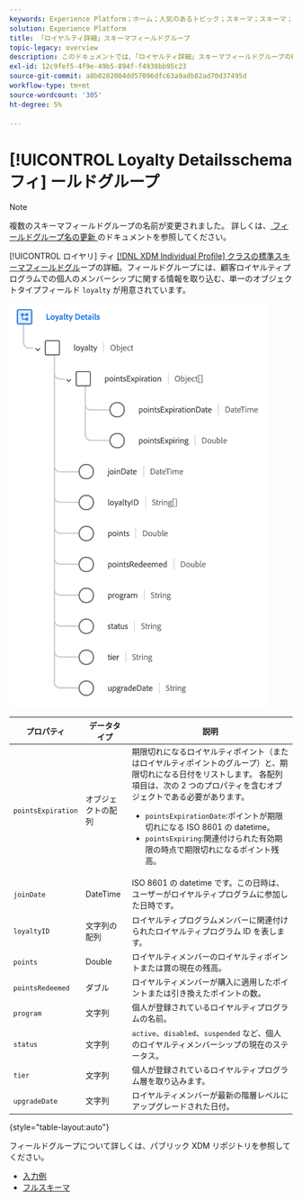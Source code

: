 ```yaml
---
keywords: Experience Platform；ホーム；人気のあるトピック；スキーマ；スキーマ；スキーマ；XDM；個々のプロファイル；フィールド；スキーマ；スキーマ；ロイヤルティの詳細；スキーマデザイン；フィールドグループ；フィールドグループ；
solution: Experience Platform
title: 「ロイヤルティ詳細」スキーマフィールドグループ
topic-legacy: overview
description: このドキュメントでは、「ロイヤルティ詳細」スキーマフィールドグループの概要を説明します。
exl-id: 12c9fef5-4f9e-49b5-894f-f4938bb95c23
source-git-commit: a8b0282004dd57096dfc63a9adb82ad70d37495d
workflow-type: tm+mt
source-wordcount: '305'
ht-degree: 5%

---
```


# [!UICONTROL Loyalty Detailsschema フィ] ールドグループ

>[!NOTE]
>
>複数のスキーマフィールドグループの名前が変更されました。 詳しくは、[ フィールドグループ名の更新 ](../name-updates.md) のドキュメントを参照してください。

[!UICONTROL ロイヤリ] ティ [[!DNL XDM Individual Profile] クラスの標準スキーマフィールドグル](../../classes/individual-profile.md)ープの詳細。フィールドグループには、顧客ロイヤルティプログラムでの個人のメンバーシップに関する情報を取り込む、単一のオブジェクトタイプフィールド `loyalty` が用意されています。

![](../../images/field-groups/loyalty-details.png)

| プロパティ | データタイプ | 説明 |
| --- | --- | --- |
| `pointsExpiration` | オブジェクトの配列 | 期限切れになるロイヤルティポイント（またはロイヤルティポイントのグループ）と、期限切れになる日付をリストします。 各配列項目は、次の 2 つのプロパティを含むオブジェクトである必要があります。 <ul><li>`pointsExpirationDate`:ポイントが期限切れになる ISO 8601 の datetime。</li><li>`pointsExpiring`:関連付けられた有効期限の時点で期限切れになるポイント残高。</li></ul> |
| `joinDate` | DateTime | ISO 8601 の datetime です。この日時は、ユーザーがロイヤルティプログラムに参加した日時です。 |
| `loyaltyID` | 文字列の配列 | ロイヤルティプログラムメンバーに関連付けられたロイヤルティプログラム ID を表します。 |
| `points` | Double | ロイヤルティメンバーのロイヤルティポイントまたは賞の現在の残高。 |
| `pointsRedeemed` | ダブル | ロイヤルティメンバーが購入に適用したポイントまたは引き換えたポイントの数。 |
| `program` | 文字列 | 個人が登録されているロイヤルティプログラムの名前。 |
| `status` | 文字列 | `active`、`disabled`、`suspended` など、個人のロイヤルティメンバーシップの現在のステータス。 |
| `tier` | 文字列 | 個人が登録されているロイヤルティプログラム層を取り込みます。 |
| `upgradeDate` | 文字列 | ロイヤルティメンバーが最新の階層レベルにアップグレードされた日付。 |

{style=&quot;table-layout:auto&quot;}

フィールドグループについて詳しくは、パブリック XDM リポジトリを参照してください。

* [入力例](https://github.com/adobe/xdm/blob/master/components/fieldgroups/profile/profile-loyalty-details.example.1.json)
* [フルスキーマ](https://github.com/adobe/xdm/blob/master/components/fieldgroups/profile/profile-loyalty-details.schema.json)

